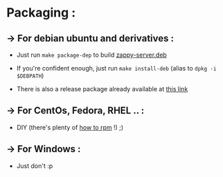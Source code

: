 # Packaging :

## -> For debian ubuntu and derivatives :

-   Just run `make package-dep` to build [zappy-server.deb](<>)

-   If you're confident enough, just run `make install-deb` (alias to `dpkg -i $DEBPATH`)

-   There is also a release package already available at [this link](https://github.com/trevisg/PSU_zappy_2017/releases/download/0.0.384/zappy-server.deb)

## -> For CentOs, Fedora, RHEL .. :

-   DIY (there's plenty of [how to rpm](http://rpm-guide.readthedocs.io/en/latest/) !) ;)

## -> For Windows :

-   Just don't :p
